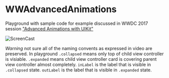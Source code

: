 # WWAdvancedAnimations
Playground with sample code for example discussed in WWDC 2017 session ["Advanced Animations with UIKit"](https://developer.apple.com/videos/play/wwdc2017/230/)

![ScreenCast](https://github.com/bgayman/WWAdvancedAnimations/blob/master/screen.gif?raw=true)

_Warning_ not sure all of the naming convents as expressed in video are preserved. In playground `.collapsed` means only top of child view controller is visiable. `.expanded` means child view controller card is covering parent view controller almost completely. `inLabel` is the label that is visible in `.collapsed` state. `outLabel` is the label that is visible in `.expanded` state.


